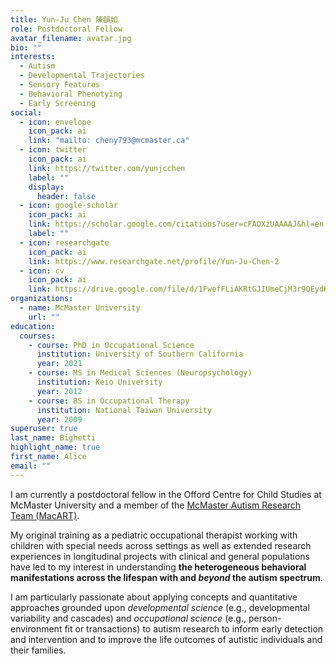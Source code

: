 ```yaml
---
title: Yun-Ju Chen 陳韻如
role: Postdoctoral Fellow
avatar_filename: avatar.jpg
bio: ""
interests:
  - Autism
  - Developmental Trajectories
  - Sensory Features
  - Behavioral Phenotying
  - Early Screening
social:
  - icon: envelope
    icon_pack: ai
    link: "mailto: cheny793@mcmaster.ca"
  - icon: twitter
    icon_pack: ai
    link: https://twitter.com/yunjcchen
    label: ""
    display:
      header: false
  - icon: google-scholar
    icon_pack: ai
    link: https://scholar.google.com/citations?user=cFAOXzUAAAAJ&hl=en
    label: ""
  - icon: researchgate
    icon_pack: ai
    link: https://www.researchgate.net/profile/Yun-Ju-Chen-2
  - icon: cv
    icon_pack: ai
    link: https://drive.google.com/file/d/1FwefFLiAKRtGJIUmeCjM3r9QEydK848q/view?usp=share_link
organizations:
  - name: McMaster University
    url: ""
education:
  courses:
    - course: PhD in Occupational Science
      institution: University of Southern California
      year: 2021
    - course: MS in Medical Sciences (Neuropsychology)
      institution: Keio University
      year: 2012
    - course: BS in Occupational Therapy
      institution: National Taiwan University
      year: 2009
superuser: true
last_name: Bighetti
highlight_name: true
first_name: Alice
email: ""
---
```

I am currently a postdoctoral fellow in the Offord Centre for Child Studies at McMaster University and a member of the [McMaster Autism Research Team (MacART)](http://www.macautism.ca/welcome-macart).

My original training as a pediatric occupational therapist working with children with special needs across settings as well as extended research experiences in longitudinal projects with clinical and general populations have led to my interest in understanding **the heterogeneous behavioral manifestations across the lifespan with and *beyond* the autism spectrum**.

I am particularly passionate about applying concepts and quantitative approaches grounded upon *developmental science* (e.g., developmental variability and cascades) and *occupational science* (e.g., person-environment fit or transactions) to autism research to inform early detection and intervention and to improve the life outcomes of autistic individuals and their families.